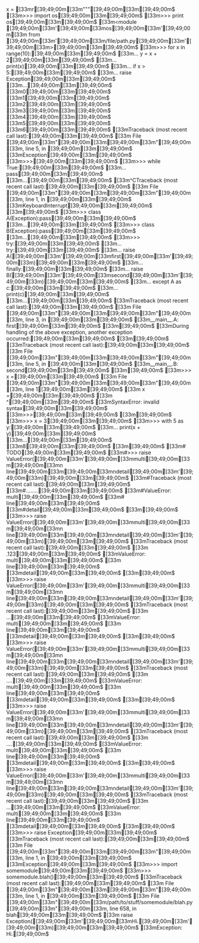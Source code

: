 x = [33mr[39;49;00m[33m"""[39;49;00m[33m[39;49;00m$
[33m>>> import os[39;49;00m[33m[39;49;00m$
[33m>>> print os[39;49;00m[33m[39;49;00m$
[33m<module [39;49;00m[33m'[39;49;00m[33mos[39;49;00m[33m'[39;49;00m[33m from [39;49;00m[33m'[39;49;00m[33m/file/path.py[39;49;00m[33m'[39;49;00m[33m>[39;49;00m[33m[39;49;00m$
[33m>>> for x in range(10):[39;49;00m[33m[39;49;00m$
[33m...     y = x + 2[39;49;00m[33m[39;49;00m$
[33m...     print(x)[39;49;00m[33m[39;49;00m$
[33m...     if x > 5:[39;49;00m[33m[39;49;00m$
[33m...         raise Exception[39;49;00m[33m[39;49;00m$
[33m...[39;49;00m[33m[39;49;00m$
[33m0[39;49;00m[33m[39;49;00m$
[33m1[39;49;00m[33m[39;49;00m$
[33m2[39;49;00m[33m[39;49;00m$
[33m3[39;49;00m[33m[39;49;00m$
[33m4[39;49;00m[33m[39;49;00m$
[33m5[39;49;00m[33m[39;49;00m$
[33m6[39;49;00m[33m[39;49;00m$
[33mTraceback (most recent call last):[39;49;00m[33m[39;49;00m$
[33m  File [39;49;00m[33m"[39;49;00m[33m<stdin>[39;49;00m[33m"[39;49;00m[33m, line 5, in <module>[39;49;00m[33m[39;49;00m$
[33mException[39;49;00m[33m[39;49;00m$
[33m>>>[39;49;00m[33m[39;49;00m$
[33m>>> while True:[39;49;00m[33m[39;49;00m$
[33m...     pass[39;49;00m[33m[39;49;00m$
[33m...[39;49;00m[33m[39;49;00m$
[33m^CTraceback (most recent call last):[39;49;00m[33m[39;49;00m$
[33m  File [39;49;00m[33m"[39;49;00m[33m<stdin>[39;49;00m[33m"[39;49;00m[33m, line 1, in <module>[39;49;00m[33m[39;49;00m$
[33mKeyboardInterrupt[39;49;00m[33m[39;49;00m$
[33m[39;49;00m$
[33m>>> class A(Exception):pass[39;49;00m[33m[39;49;00m$
[33m...[39;49;00m[33m[39;49;00m$
[33m>>> class B(Exception):pass[39;49;00m[33m[39;49;00m$
[33m...[39;49;00m[33m[39;49;00m$
[33m>>> try:[39;49;00m[33m[39;49;00m$
[33m...     try:[39;49;00m[33m[39;49;00m$
[33m...         raise A([39;49;00m[33m'[39;49;00m[33mfirst[39;49;00m[33m'[39;49;00m[33m)[39;49;00m[33m[39;49;00m$
[33m...     finally:[39;49;00m[33m[39;49;00m$
[33m...         raise B([39;49;00m[33m'[39;49;00m[33msecond[39;49;00m[33m'[39;49;00m[33m)[39;49;00m[33m[39;49;00m$
[33m... except A as c:[39;49;00m[33m[39;49;00m$
[33m...     print(c)[39;49;00m[33m[39;49;00m$
[33m...[39;49;00m[33m[39;49;00m$
[33mTraceback (most recent call last):[39;49;00m[33m[39;49;00m$
[33m  File [39;49;00m[33m"[39;49;00m[33m<stdin>[39;49;00m[33m"[39;49;00m[33m, line 3, in <module>[39;49;00m[33m[39;49;00m$
[33m__main__.A: first[39;49;00m[33m[39;49;00m$
[33m[39;49;00m$
[33mDuring handling of the above exception, another exception occurred:[39;49;00m[33m[39;49;00m$
[33m[39;49;00m$
[33mTraceback (most recent call last):[39;49;00m[33m[39;49;00m$
[33m  File [39;49;00m[33m"[39;49;00m[33m<stdin>[39;49;00m[33m"[39;49;00m[33m, line 5, in <module>[39;49;00m[33m[39;49;00m$
[33m__main__.B: second[39;49;00m[33m[39;49;00m$
[33m[39;49;00m$
[33m>>> x =[39;49;00m[33m[39;49;00m$
[33m  File [39;49;00m[33m"[39;49;00m[33m<stdin>[39;49;00m[33m"[39;49;00m[33m, line 1[39;49;00m[33m[39;49;00m$
[33m    x =[39;49;00m[33m[39;49;00m$
[33m       ^[39;49;00m[33m[39;49;00m$
[33mSyntaxError: invalid syntax[39;49;00m[33m[39;49;00m$
[33m>>>[39;49;00m[33m[39;49;00m$
[33m[39;49;00m$
[33m>>> x = 3[39;49;00m[33m[39;49;00m$
[33m>>> with 5 as y:[39;49;00m[33m[39;49;00m$
[33m...    print(x + y)[39;49;00m[33m[39;49;00m$
[33m...[39;49;00m[33m[39;49;00m$
[33m8[39;49;00m[33m[39;49;00m$
[33m[39;49;00m$
[33m# TODO[39;49;00m[33m[39;49;00m$
[33m#>>> raise ValueError([39;49;00m[33m'[39;49;00m[33mmulti[39;49;00m[33m\[39;49;00m[33mn    line[39;49;00m[33m\[39;49;00m[33mndetail[39;49;00m[33m'[39;49;00m[33m)[39;49;00m[33m[39;49;00m$
[33m#Traceback (most recent call last):[39;49;00m[33m[39;49;00m$
[33m#........[39;49;00m[33m[39;49;00m$
[33m#ValueError: multi[39;49;00m[33m[39;49;00m$
[33m#    line[39;49;00m[33m[39;49;00m$
[33m#detail[39;49;00m[33m[39;49;00m$
[33m[39;49;00m$
[33m>>> raise ValueError([39;49;00m[33m'[39;49;00m[33mmulti[39;49;00m[33m\[39;49;00m[33mn    line[39;49;00m[33m\[39;49;00m[33mndetail[39;49;00m[33m'[39;49;00m[33m)[39;49;00m[33m[39;49;00m$
[33mTraceback (most recent call last):[39;49;00m[33m[39;49;00m$
[33m .123[39;49;00m[33m[39;49;00m$
[33mValueError: multi[39;49;00m[33m[39;49;00m$
[33m    line[39;49;00m[33m[39;49;00m$
[33mdetail[39;49;00m[33m[39;49;00m$
[33m[39;49;00m$
[33m>>> raise ValueError([39;49;00m[33m'[39;49;00m[33mmulti[39;49;00m[33m\[39;49;00m[33mn    line[39;49;00m[33m\[39;49;00m[33mndetail[39;49;00m[33m'[39;49;00m[33m)[39;49;00m[33m[39;49;00m$
[33mTraceback (most recent call last):[39;49;00m[33m[39;49;00m$
[33m    ...[39;49;00m[33m[39;49;00m$
[33mValueError: multi[39;49;00m[33m[39;49;00m$
[33m    line[39;49;00m[33m[39;49;00m$
[33mdetail[39;49;00m[33m[39;49;00m$
[33m[39;49;00m$
[33m>>> raise ValueError([39;49;00m[33m'[39;49;00m[33mmulti[39;49;00m[33m\[39;49;00m[33mn    line[39;49;00m[33m\[39;49;00m[33mndetail[39;49;00m[33m'[39;49;00m[33m)[39;49;00m[33m[39;49;00m$
[33mTraceback (most recent call last):[39;49;00m[33m[39;49;00m$
[33m    ....[39;49;00m[33m[39;49;00m$
[33mValueError: multi[39;49;00m[33m[39;49;00m$
[33m    line[39;49;00m[33m[39;49;00m$
[33mdetail[39;49;00m[33m[39;49;00m$
[33m[39;49;00m$
[33m>>> raise ValueError([39;49;00m[33m'[39;49;00m[33mmulti[39;49;00m[33m\[39;49;00m[33mn    line[39;49;00m[33m\[39;49;00m[33mndetail[39;49;00m[33m'[39;49;00m[33m)[39;49;00m[33m[39;49;00m$
[33mTraceback (most recent call last):[39;49;00m[33m[39;49;00m$
[33m     ....[39;49;00m[33m[39;49;00m$
[33mValueError: multi[39;49;00m[33m[39;49;00m$
[33m    line[39;49;00m[33m[39;49;00m$
[33mdetail[39;49;00m[33m[39;49;00m$
[33m[39;49;00m$
[33m>>> raise ValueError([39;49;00m[33m'[39;49;00m[33mmulti[39;49;00m[33m\[39;49;00m[33mn    line[39;49;00m[33m\[39;49;00m[33mndetail[39;49;00m[33m'[39;49;00m[33m)[39;49;00m[33m[39;49;00m$
[33mTraceback (most recent call last):[39;49;00m[33m[39;49;00m$
[33m  ...[39;49;00m[33m[39;49;00m$
[33mValueError: multi[39;49;00m[33m[39;49;00m$
[33m    line[39;49;00m[33m[39;49;00m$
[33mdetail[39;49;00m[33m[39;49;00m$
[33m[39;49;00m$
[33m>>> raise Exception[39;49;00m[33m[39;49;00m$
[33mTraceback (most recent call last):[39;49;00m[33m[39;49;00m$
[33m  File [39;49;00m[33m"[39;49;00m[33m<stdin>[39;49;00m[33m"[39;49;00m[33m, line 1, in <module>[39;49;00m[33m[39;49;00m$
[33mException[39;49;00m[33m[39;49;00m$
[33m>>> import somemodule[39;49;00m[33m[39;49;00m$
[33m>>> somemodule.blah()[39;49;00m[33m[39;49;00m$
[33mTraceback (most recent call last):[39;49;00m[33m[39;49;00m$
[33m  File [39;49;00m[33m"[39;49;00m[33m<stdin>[39;49;00m[33m"[39;49;00m[33m, line 1, in <module>[39;49;00m[33m[39;49;00m$
[33m  File [39;49;00m[33m"[39;49;00m[33m/path/to/stuff/somemodule/blah.py[39;49;00m[33m"[39;49;00m[33m, line 658, in blah[39;49;00m[33m[39;49;00m$
[33m    raise Exception([39;49;00m[33m'[39;49;00m[33mHi.[39;49;00m[33m'[39;49;00m[33m)[39;49;00m[33m[39;49;00m$
[33mException: Hi.[39;49;00m$
